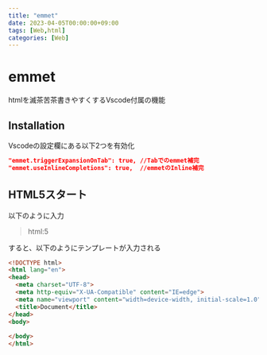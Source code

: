 ```yaml
---
title: "emmet"
date: 2023-04-05T00:00:00+09:00
tags: [Web,html]
categories: [Web]
---
```

# emmet

htmlを滅茶苦茶書きやすくするVscode付属の機能

## Installation

Vscodeの設定欄にある以下2つを有効化
``` json
"emmet.triggerExpansionOnTab": true, //Tabでのemmet補完
"emmet.useInlineCompletions": true,  //emmetのInline補完
```

## HTML5スタート

以下のように入力
> html:5

すると、以下のようにテンプレートが入力される
``` html
<!DOCTYPE html>
<html lang="en">
<head>
  <meta charset="UTF-8">
  <meta http-equiv="X-UA-Compatible" content="IE=edge">
  <meta name="viewport" content="width=device-width, initial-scale=1.0">
  <title>Document</title>
</head>
<body>
  
</body>
</html>
```
